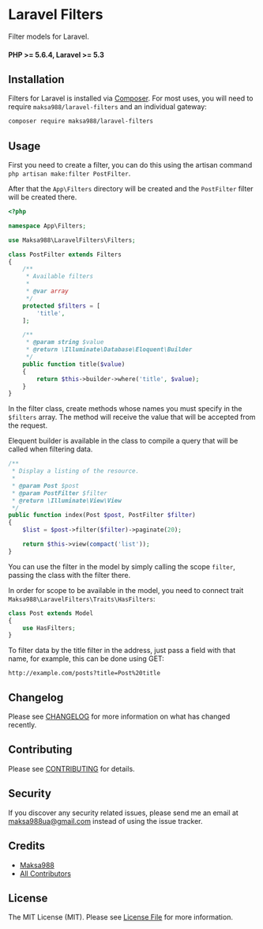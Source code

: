 # Laravel Filters
Filter models for Laravel.

#### PHP >= 5.6.4, Laravel >= 5.3

## Installation

Filters for Laravel is installed via [Composer](https://getcomposer.org/).
For most uses, you will need to require `maksa988/laravel-filters` and an individual gateway:

```bash
composer require maksa988/laravel-filters
```

## Usage

First you need to create a filter, you can do this using the artisan command `php artisan make:filter PostFilter`.

After that the `App\Filters` directory will be created and the `PostFilter` filter will be created there.

```php
<?php

namespace App\Filters;

use Maksa988\LaravelFilters\Filters;

class PostFilter extends Filters
{
    /**
     * Available filters
     *
     * @var array
     */
    protected $filters = [
        'title',
    ];

    /**
     * @param string $value
     * @return \Illuminate\Database\Eloquent\Builder
     */
    public function title($value)
    {
        return $this->builder->where('title', $value);
    }
}
```

In the filter class, create methods whose names you must specify in the `$filters` array. The method will receive the value that will be accepted from the request.

Elequent builder is available in the class to compile a query that will be called when filtering data.

```php
/**
 * Display a listing of the resource.
 *
 * @param Post $post
 * @param PostFilter $filter
 * @return \Illuminate\View\View
 */
public function index(Post $post, PostFilter $filter)
{
    $list = $post->filter($filter)->paginate(20);

    return $this->view(compact('list'));
}
```

You can use the filter in the model by simply calling the scope `filter`, passing the class with the filter there.

In order for scope to be available in the model, you need to connect trait `Maksa988\LaravelFilters\Traits\HasFilters`:

```php
class Post extends Model
{
    use HasFilters;
}
```

To filter data by the title filter in the address, just pass a field with that name, for example, this can be done using GET:

`http://example.com/posts?title=Post%20title`

## Changelog

Please see [CHANGELOG](CHANGELOG.md) for more information on what has changed recently.

## Contributing

Please see [CONTRIBUTING](CONTRIBUTING.md) for details.

## Security

If you discover any security related issues, please send me an email at maksa988ua@gmail.com instead of using the issue tracker.

## Credits

- [Maksa988](https://github.com/maksa988)
- [All Contributors](../../contributors)

## License

The MIT License (MIT). Please see [License File](LICENSE.md) for more information.